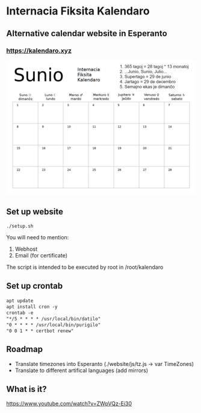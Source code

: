 # Internacia Fiksita Kalendaro
## Alternative calendar website in Esperanto
### https://kalendaro.xyz

![cover](logo.jpg)

## Set up website
```shell
./setup.sh
```

You will need to mention:
1) Webhost
2) Email (for certificate)

The script is intended to be executed by root in /root/kalendaro

## Set up crontab
```shell
apt update
apt install cron -y
crontab -e
"*/5 * * * * /usr/local/bin/datilo"
"0 * * * * /usr/local/bin/purigilo"
"0 0 1 * * certbot renew"
```

## Roadmap
* Translate timezones into Esperanto (./website/js/tz.js -> var TimeZones)
* Translate to different artifical languages (add mirrors)

## What is it?
https://www.youtube.com/watch?v=ZWpVQz-Ei30
